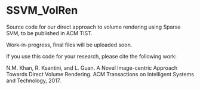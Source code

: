 # SSVM_VolRen
Source code for our direct approach to volume rendering using Sparse SVM, to be published in ACM TIST.

Work-in-progress, final files will be uploaded soon.

If you use this code for your research, please cite the following work:

N.M. Khan, R. Ksantini, and L. Guan. A Novel Image-centric Approach Towards Direct Volume Rendering. ACM Transactions on Intelligent Systems and Technology, 2017.
